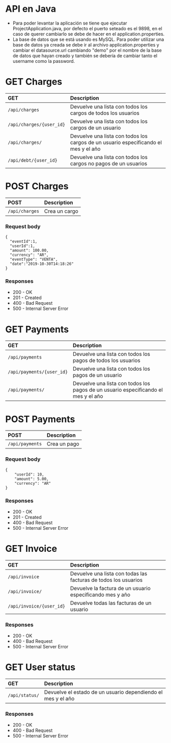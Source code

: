 # API en Java

* Para poder levantar la aplicación se tiene que ejecutar ProjectApplication.java, por defecto el puerto seteado es el 9898, en el caso de querer cambiarlo se debe de hacer en el application.properties.
* La base de datos que se está usando es MySQL. Para poder utilizar una base de datos ya creada se debe ir al archivo application.properties y cambiar el datasource.url cambiando "demo" por el nombre de la base de datos que hayan creado y también se debería de cambiar tanto el username como la password.

# GET Charges

| GET                     | Description                       |
|:----------------------------|:----------------------------------|
| `/api/charges`      | Devuelve una lista con todos los cargos de todos los usuarios |
| `/api/charges/{user_id}`| Devuelve una lista con todos los cargos de un usuario |
| `/api/charges/` | Devuelve una lista con todos los cargos de un usuario especificando el mes y el año |
| `/api/debt/{user_id}` | Devuelve una lista con todos los cargos no pagos de un usuarios |


# POST Charges

| POST                     | Description                       |
|:----------------------------|:----------------------------------|
| `/api/charges`      | Crea un cargo |


### Request body
    
    {
      "eventId":1,
      "userId":1,
      "amount": 100.00,
      "currency": "AR",
      "eventType": "VENTA",
      "date":"2019-10-30T14:18:26"
    }
    
### Responses

* 200 - OK
* 201 - Created
* 400 - Bad Request
* 500 - Internal Server Error


# GET Payments

| GET                     | Description                       |
|:----------------------------|:----------------------------------|
| `/api/payments`      | Devuelve una lista con todos los pagos de todos los usuarios |
| `/api/payments/{user_id}`| Devuelve una lista con todos los pagos de un usuario |
| `/api/payments/` | Devuelve una lista con todos los pagos de un usuario especificando el mes y el año |


# POST Payments

| POST                     | Description                       |
|:----------------------------|:----------------------------------|
| `/api/payments`      | Crea un pago |


### Request body
    
    {
        "userId": 10,
        "amount": 5.00,
        "currency": "AR"
    }
    
### Responses

* 200 - OK
* 201 - Created
* 400 - Bad Request
* 500 - Internal Server Error

# GET Invoice

| GET                     | Description                       |
|:----------------------------|:----------------------------------|
| `/api/invoice`      | Devuelve una lista con todas las facturas de todos los usuarios |
| `/api/invoice/`| Devuelve la factura de un usuario especificando mes y año |
| `/api/invoice/{user_id}`| Devuelve todas las facturas de un usuario |

### Responses

* 200 - OK
* 400 - Bad Request
* 500 - Internal Server Error

# GET User status


| GET                     | Description                       |
|:----------------------------|:----------------------------------|
| `/api/status/`      | Devuelve el estado de un usuario dependiendo el mes y el año |

### Responses

* 200 - OK
* 400 - Bad Request
* 500 - Internal Server Error
